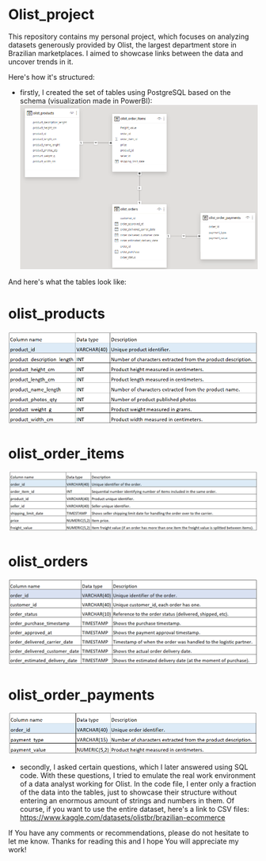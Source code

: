 # Olist_project
This repository contains my personal project, which focuses on analyzing datasets generously provided by Olist, the largest department store in Brazilian marketplaces.
I aimed to showcase links between the data and uncover trends in it.

Here's how it's structured:
- firstly, I created the set of tables using PostgreSQL based on the schema (visualization made in PowerBI):
![](images/Project_schema.png)

And here's what the tables look like:
# olist_products
![](images/products_table.png)

# olist_order_items
![](images/orders_items_table.png)

# olist_orders
![](images/orders_table.png)

# olist_order_payments
![](images/payments_table.png)

- secondly, I asked certain questions, which I later answered using SQL code. With these questions, I tried to emulate the real work environment of a data analyst working for Olist.
In the code file, I enter only a fraction of the data into the tables, just to showcase their structure without entering an enormous amount of strings and numbers in them. Of course, if you want to use the entire dataset, here's a link to CSV files:
https://www.kaggle.com/datasets/olistbr/brazilian-ecommerce

If You have any comments or recommendations, please do not hesitate to let me know.
Thanks for reading this and I hope You will appreciate my work!

